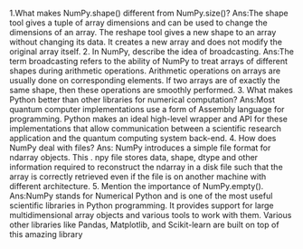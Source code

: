 
1.What makes NumPy.shape() different from NumPy.size()?
Ans:The shape tool gives a tuple of array dimensions and can be used to change the dimensions of an array. The reshape tool gives a new shape to an array without changing its data. It creates a new array and does not modify the original array itself.
2. In NumPy, describe the idea of broadcasting.
Ans:The term broadcasting refers to the ability of NumPy to treat arrays of different shapes during arithmetic operations. Arithmetic operations on arrays are usually done on corresponding elements. If two arrays are of exactly the same shape, then these operations are smoothly performed.
3. What makes Python better than other libraries for numerical computation?
Ans:Most quantum computer implementations use a form of Assembly language for programming. Python makes an ideal high-level wrapper and API for these implementations that allow communication between a scientific research application and the quantum computing system back-end.
4. How does NumPy deal with files?
Ans: NumPy introduces a simple file format for ndarray objects. This . npy file stores data, shape, dtype and other information required to reconstruct the ndarray in a disk file such that the array is correctly retrieved even if the file is on another machine with different architecture.
5. Mention the importance of NumPy.empty().
Ans:NumPy stands for Numerical Python and is one of the most useful scientific libraries in Python programming. It provides support for large multidimensional array objects and various tools to work with them. Various other libraries like Pandas, Matplotlib, and Scikit-learn are built on top of this amazing library

